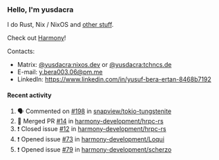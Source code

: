### Hello, I'm yusdacra

I do Rust, Nix / NixOS and [other stuff](https://yusdacra.gitlab.io/about).

Check out [Harmony](https://github.com/harmony-development)!

Contacts:
- Matrix: [@yusdacra:nixos.dev](https://matrix.to/#/@yusdacra:nixos.dev) or [@yusdacra:tchncs.de](https://matrix.to/#/@yusdacra:tchncs.de)
- E-mail: y.bera003.06@pm.me
- LinkedIn: https://www.linkedin.com/in/yusuf-bera-ertan-8468b7192

#### Recent activity

<!--START_SECTION:activity-->
1. 🗣 Commented on [#198](https://github.com/snapview/tokio-tungstenite/issues/198) in [snapview/tokio-tungstenite](https://github.com/snapview/tokio-tungstenite)
2. 🎉 Merged PR [#14](https://github.com/harmony-development/hrpc-rs/pull/14) in [harmony-development/hrpc-rs](https://github.com/harmony-development/hrpc-rs)
3. ❗️ Closed issue [#12](https://github.com/harmony-development/hrpc-rs/issues/12) in [harmony-development/hrpc-rs](https://github.com/harmony-development/hrpc-rs)
4. ❗️ Opened issue [#73](https://github.com/harmony-development/Loqui/issues/73) in [harmony-development/Loqui](https://github.com/harmony-development/Loqui)
5. ❗️ Opened issue [#79](https://github.com/harmony-development/scherzo/issues/79) in [harmony-development/scherzo](https://github.com/harmony-development/scherzo)
<!--END_SECTION:activity-->
